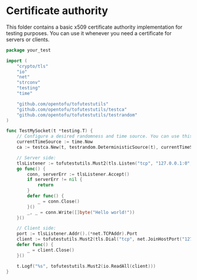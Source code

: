 # Certificate authority

This folder contains a basic x509 certificate authority implementation for testing purposes. You can use it whenever you need a certificate for servers or clients.

```go
package your_test

import (
	"crypto/tls"
	"io"
	"net"
	"strconv"
	"testing"
	"time"

	"github.com/opentofu/tofutestutils"
	"github.com/opentofu/tofutestutils/testca"
	"github.com/opentofu/tofutestutils/testrandom"
)

func TestMySocket(t *testing.T) {
	// Configure a desired randomness and time source. You can use this to create deterministic behavior.
	currentTimeSource := time.Now
	ca := testca.New(t, testrandom.DeterministicSource(t), currentTimeSource)

	// Server side:
	tlsListener := tofutestutils.Must2(tls.Listen("tcp", "127.0.0.1:0", ca.CreateLocalhostServerCert().GetServerTLSConfig()))
	go func() {
		conn, serverErr := tlsListener.Accept()
		if serverErr != nil {
			return
		}
		defer func() {
			_ = conn.Close()
		}()
		_, _ = conn.Write([]byte("Hello world!"))
	}()

	// Client side:
	port := tlsListener.Addr().(*net.TCPAddr).Port
	client := tofutestutils.Must2(tls.Dial("tcp", net.JoinHostPort("127.0.0.1", strconv.Itoa(port)), ca.GetClientTLSConfig()))
	defer func() {
		_ = client.Close()
	}()

	t.Logf("%s", tofutestutils.Must2(io.ReadAll(client)))
}
```